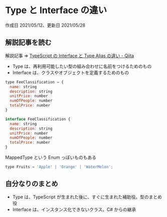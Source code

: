 # Type と Interface の違い

作成日 2021/05/12、更新日 2021/05/28

## 解説記事を読む

解説記事 => [TypeScript の Interface と Type Alias の違い \- Qiita](https://qiita.com/sotszk/items/efe32e07e52dce329653)

- Type は、再利用可能したい型の組み合わせに名前をつけるためのもの
- Interface は、クラスやオブジェクトを定義するためのもの

```javascript
type FeeClassification = {
  name: string
  description: string
  unitPrice: number
  numOfPeople: number
  totalPrice: number
}

interface FeeClassification {
  name: string
  description: string
  unitPrice: number
  numOfPeople: number
  totalPrice: number
}
```

MappedType という Enum っぽいものもある

```javascript
type Fruits = 'Apple' | 'Orange' | 'WaterMelon';
```

## 自分なりのまとめ

- Type は、TypeScript が生まれた後に、すぐに生まれた補助役。型のまとめ役
- Interface は、インスタンス化できないクラス。C# からの継承
